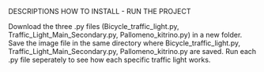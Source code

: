 DESCRIPTIONS HOW TO INSTALL - RUN THE PROJECT

Download the three .py files (Bicycle_traffic_light.py, Traffic_Light_Main_Secondary.py, Pallomeno_kitrino.py) in a new folder.
Save the image file in the same directory where Bicycle_traffic_light.py, Traffic_Light_Main_Secondary.py, Pallomeno_kitrino.py are saved.
Run each .py file seperately to see how each specific traffic light works.
